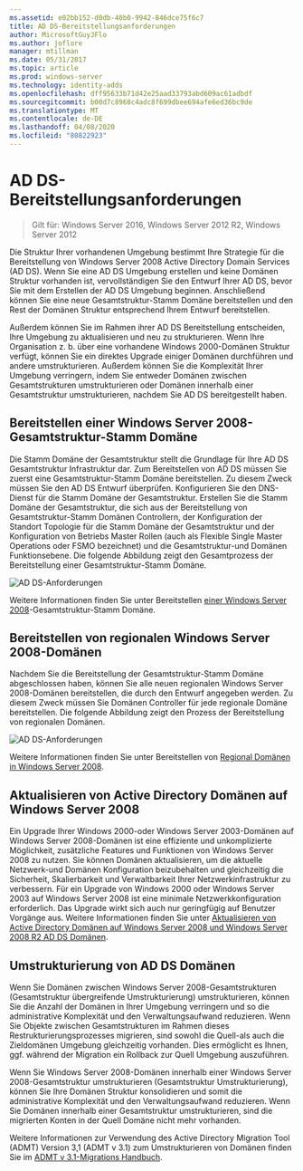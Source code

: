 ```yaml
---
ms.assetid: e02bb152-d0db-40b0-9942-846dce75f6c7
title: AD DS-Bereitstellungsanforderungen
author: MicrosoftGuyJFlo
ms.author: joflore
manager: mtillman
ms.date: 05/31/2017
ms.topic: article
ms.prod: windows-server
ms.technology: identity-adds
ms.openlocfilehash: dff95633b71d42e25aad33793abd609ac61adbdf
ms.sourcegitcommit: b00d7c8968c4adc8f699dbee694afe6ed36bc9de
ms.translationtype: MT
ms.contentlocale: de-DE
ms.lasthandoff: 04/08/2020
ms.locfileid: "80822923"
---
```

# <a name="ad-ds-deployment-requirements"></a>AD DS-Bereitstellungsanforderungen

>Gilt für: Windows Server 2016, Windows Server 2012 R2, Windows Server 2012

Die Struktur Ihrer vorhandenen Umgebung bestimmt Ihre Strategie für die Bereitstellung von Windows Server 2008 Active Directory Domain Services (AD DS). Wenn Sie eine AD DS Umgebung erstellen und keine Domänen Struktur vorhanden ist, vervollständigen Sie den Entwurf Ihrer AD DS, bevor Sie mit dem Erstellen der AD DS Umgebung beginnen. Anschließend können Sie eine neue Gesamtstruktur-Stamm Domäne bereitstellen und den Rest der Domänen Struktur entsprechend Ihrem Entwurf bereitstellen.  
  
Außerdem können Sie im Rahmen ihrer AD DS Bereitstellung entscheiden, Ihre Umgebung zu aktualisieren und neu zu strukturieren. Wenn Ihre Organisation z. b. über eine vorhandene Windows 2000-Domänen Struktur verfügt, können Sie ein direktes Upgrade einiger Domänen durchführen und andere umstrukturieren. Außerdem können Sie die Komplexität Ihrer Umgebung verringern, indem Sie entweder Domänen zwischen Gesamtstrukturen umstrukturieren oder Domänen innerhalb einer Gesamtstruktur umstrukturieren, nachdem Sie AD DS bereitgestellt haben.  
  
## <a name="deploying-a-windows-server-2008-forest-root-domain"></a>Bereitstellen einer Windows Server 2008-Gesamtstruktur-Stamm Domäne  
Die Stamm Domäne der Gesamtstruktur stellt die Grundlage für Ihre AD DS Gesamtstruktur Infrastruktur dar. Zum Bereitstellen von AD DS müssen Sie zuerst eine Gesamtstruktur-Stamm Domäne bereitstellen. Zu diesem Zweck müssen Sie den AD DS Entwurf überprüfen. Konfigurieren Sie den DNS-Dienst für die Stamm Domäne der Gesamtstruktur. Erstellen Sie die Stamm Domäne der Gesamtstruktur, die sich aus der Bereitstellung von Gesamtstruktur-Stamm Domänen Controllern, der Konfiguration der Standort Topologie für die Stamm Domäne der Gesamtstruktur und der Konfiguration von Betriebs Master Rollen (auch als Flexible Single Master Operations oder FSMO bezeichnet) und die Gesamtstruktur-und Domänen Funktionsebene. Die folgende Abbildung zeigt den Gesamtprozess der Bereitstellung einer Gesamtstruktur-Stamm Domäne.  
  
![AD DS-Anforderungen](media/AD-DS-Deployment-Requirements/033aad0b-25ff-4793-8825-88a6daa01a55.gif)  
  
Weitere Informationen finden Sie unter Bereitstellen [einer Windows Server 2008](https://technet.microsoft.com/library/cc731174.aspx)-Gesamtstruktur-Stamm Domäne.  
  
## <a name="deploying-windows-server-2008-regional-domains"></a>Bereitstellen von regionalen Windows Server 2008-Domänen  
Nachdem Sie die Bereitstellung der Gesamtstruktur-Stamm Domäne abgeschlossen haben, können Sie alle neuen regionalen Windows Server 2008-Domänen bereitstellen, die durch den Entwurf angegeben werden. Zu diesem Zweck müssen Sie Domänen Controller für jede regionale Domäne bereitstellen. Die folgende Abbildung zeigt den Prozess der Bereitstellung von regionalen Domänen.  
  
![AD DS-Anforderungen](media/AD-DS-Deployment-Requirements/89a878c8-9a94-4180-ad43-ca75316a6318.gif)  
  
Weitere Informationen finden Sie unter Bereitstellen von [Regional Domänen in Windows Server 2008](https://technet.microsoft.com/library/cc755118.aspx).  
  
## <a name="upgrading-active-directory-domains-to-windows-server-2008"></a>Aktualisieren von Active Directory Domänen auf Windows Server 2008  
Ein Upgrade Ihrer Windows 2000-oder Windows Server 2003-Domänen auf Windows Server 2008-Domänen ist eine effiziente und unkomplizierte Möglichkeit, zusätzliche Features und Funktionen von Windows Server 2008 zu nutzen. Sie können Domänen aktualisieren, um die aktuelle Netzwerk-und Domänen Konfiguration beizubehalten und gleichzeitig die Sicherheit, Skalierbarkeit und Verwaltbarkeit Ihrer Netzwerkinfrastruktur zu verbessern. Für ein Upgrade von Windows 2000 oder Windows Server 2003 auf Windows Server 2008 ist eine minimale Netzwerkkonfiguration erforderlich. Das Upgrade wirkt sich auch nur geringfügig auf Benutzer Vorgänge aus. Weitere Informationen finden Sie unter [Aktualisieren von Active Directory Domänen auf Windows Server 2008 und Windows Server 2008 R2 AD DS Domänen](https://technet.microsoft.com/library/cc731188.aspx).  
  
## <a name="restructuring-ad-ds-domains"></a>Umstrukturierung von AD DS Domänen  
Wenn Sie Domänen zwischen Windows Server 2008-Gesamtstrukturen (Gesamtstruktur übergreifende Umstrukturierung) umstrukturieren, können Sie die Anzahl der Domänen in Ihrer Umgebung verringern und so die administrative Komplexität und den Verwaltungsaufwand reduzieren. Wenn Sie Objekte zwischen Gesamtstrukturen im Rahmen dieses Restrukturierungsprozesses migrieren, sind sowohl die Quell-als auch die Zieldomänen Umgebung gleichzeitig vorhanden. Dies ermöglicht es Ihnen, ggf. während der Migration ein Rollback zur Quell Umgebung auszuführen.  
  
Wenn Sie Windows Server 2008-Domänen innerhalb einer Windows Server 2008-Gesamtstruktur umstrukturieren (Gesamtstruktur Umstrukturierung), können Sie Ihre Domänen Struktur konsolidieren und somit die administrative Komplexität und den Verwaltungsaufwand reduzieren. Wenn Sie Domänen innerhalb einer Gesamtstruktur umstrukturieren, sind die migrierten Konten in der Quell Domäne nicht mehr vorhanden.  
  
Weitere Informationen zur Verwendung des Active Directory Migration Tool (ADMT) Version 3,1 (ADMT v 3.1) zum Umstrukturieren von Domänen finden Sie im [ADMT v 3.1-Migrations Handbuch](https://go.microsoft.com/fwlink/?LinkId=93678).  
  


